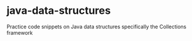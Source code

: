 # java-data-structures
Practice code snippets on Java data structures specifically the Collections framework
